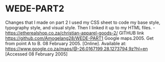 # WEDE-PART2
Changes that I made on part 2
I used my CSS sheet to code my base style, typography style, and visual style. Then I linked it up to my HTML files.
-https://etherealshop.co.za/christian-apparel-goods-2/ 
GITHUB link https://github.com/Amogelang28/WEDE-PART1 
Google maps.2005. Get from point A to B. 08 February 2005. [Online]. Available at: https://www.google.co.za/maps/@-26.0167199,28.1273794,9z?hl=en [Accessed 08 February 2005]
